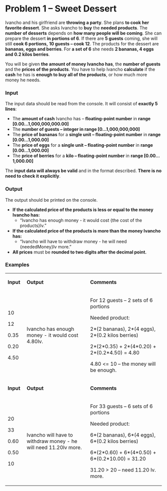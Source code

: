 <h1>Problem 1 &ndash; Sweet Dessert</h1>
<p>Ivancho and his girlfriend are <strong>throwing a party</strong>. She plans <strong>to cook her favorite dessert</strong>. She asks Ivancho to <strong>buy</strong> the <strong>needed products</strong>. The <strong>number of desserts</strong> depends on <strong>how many people will be coming</strong>. She can prepare the dessert <strong>in portions of 6</strong>. If there are <strong>5 guests</strong> coming, she will still <strong>cook 6 portions,</strong> <strong>10 guests &ndash; cook 12</strong>. The products for the dessert are <strong>bananas, eggs and berries</strong>. For <strong>a set of 6</strong> she needs <strong>2 bananas, 4 eggs and 0.2 kilos berries</strong>.</p>
<p>You will be given <strong>the amount of money Ivancho has</strong>, the <strong>number of guests </strong>and the <strong>prices of the products</strong>. You have to help Ivancho <strong>calculate</strong> if the <strong>cash</strong> he has is <strong>enough to buy all of the products</strong>, or how much more money he needs.</p>
<h3>Input</h3>
<p>The input data should be read from the console. It will consist of <strong>exactly 5 lines</strong>:</p>
<ul>
<li>The <strong>amount of cash</strong> Ivancho has &ndash; <strong>floating-point number</strong> in <strong>range [0.0</strong><strong>0&hellip;1,000,000,000.00]</strong></li>
<li>The <strong>number of guests &ndash; integer in range [0&hellip;1,000,000,000]</strong></li>
<li>The <strong>price of bananas</strong> for a <strong>single unit &ndash; floating-point number</strong> in <strong>range [0.</strong><strong>00&hellip;1,000.00]</strong></li>
<li>The <strong>price of eggs</strong> for a <strong>single unit &ndash; floating-point number</strong> in <strong>range [0.</strong><strong>00&hellip;1,000.00]</strong></li>
<li>The <strong>price of berries</strong> for a <strong>kilo &ndash; floating-point number</strong> in <strong>range [0.0</strong><strong>0&hellip;1,000.00]</strong></li>
</ul>
<p>The <strong>input data will always be valid</strong> and in the format described. <strong>There is no need to check it explicitly</strong>.</p>
<h3>Output</h3>
<p>The output should be printed on the console.</p>
<ul>
<li><strong>If the calculated price of the products is less or equal to the money Ivancho has:</strong>
<ul>
<li>&ldquo;Ivancho has enough money - it would cost {the cost of the products}lv.&rdquo;</li>
</ul>
</li>
<li><strong>If the calculated price of the products is more than the money Ivancho has:</strong>
<ul>
<li>&ldquo;Ivancho will have to withdraw money - he will need {neededMoney}lv more.&rdquo;</li>
</ul>
</li>
<li><strong>All prices</strong> must be <strong>rounded to two digits after the decimal point.</strong></li>
</ul>
<h3>Examples</h3>
<table width="702">
<tbody>
<tr>
<td width="50">
<p><strong>Input</strong></p>
</td>
<td width="304">
<p><strong>Output</strong></p>
</td>
<td width="348">
<p><strong>Comments</strong></p>
</td>
</tr>
<tr>
<td width="50">
<p>10</p>
<p>12</p>
<p>0.35</p>
<p>0.20</p>
<p>4.50</p>
</td>
<td width="304">
<p>Ivancho has enough money - it would cost 4.80lv.</p>
</td>
<td width="348">
<p>For 12 guests &ndash; 2 sets of 6 portions</p>
<p>Needed product:</p>
<p>2*(2 bananas), 2*(4 eggs), 2*(0.2 kilos berries)</p>
<p>2*(2*0.35) + 2*(4*0.20) + 2*(0.2*4.50) = 4.80</p>
<p>4.80 &lt;= 10 &ndash; the money will be enough.</p>
</td>
</tr>
<tr>
<td width="50">
<p><strong>Input</strong></p>
</td>
<td width="304">
<p><strong>Output</strong></p>
</td>
<td width="348">
<p><strong>Comments</strong></p>
</td>
</tr>
<tr>
<td width="50">
<p>20</p>
<p>33</p>
<p>0.60</p>
<p>0.50</p>
<p>10</p>
</td>
<td width="304">
<p>Ivancho will have to withdraw money - he will need 11.20lv more.</p>
</td>
<td width="348">
<p>For 33 guests &ndash; 6 sets of 6 portions</p>
<p>Needed product:</p>
<p>6*(2 bananas), 6*(4 eggs), 6*(0.2 kilos berries)</p>
<p>6*(2*0.60) + 6*(4*0.50) + 6*(0.2*10.00) = 31.20</p>
<p>31.20 &gt; 20 &ndash; need 11.20 lv. more.</p>
</td>
</tr>
</tbody>
</table>
<p>&nbsp;</p>